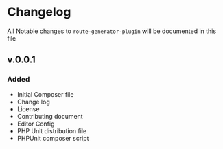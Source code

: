 # Changelog

All Notable changes to `route-generator-plugin` will be documented in this file

## v.0.0.1

### Added
- Initial Composer file
- Change log
- License
- Contributing document
- Editor Config
- PHP Unit distribution file
- PHPUnit composer script
